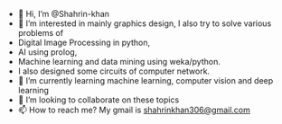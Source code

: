 - 👋 Hi, I’m @Shahrin-khan
- 👀 I’m interested in mainly graphics design, I also try to solve various problems of 
- Digital Image Processing in python, 
- AI using prolog, 
- Machine learning and data mining using weka/python.
- I also designed some circuits of computer network.
- 🌱 I’m currently learning machine learning, computer vision and deep learning
- 💞️ I’m looking to collaborate on these topics
- 📫 How to reach me? My gmail is shahrinkhan306@gmail.com

<!---
Shahrin-khan/Profile is a ✨ special ✨ repository because its `README.md` (this file) appears on your GitHub profile.
You can click the Preview link to take a look at your changes.
--->
